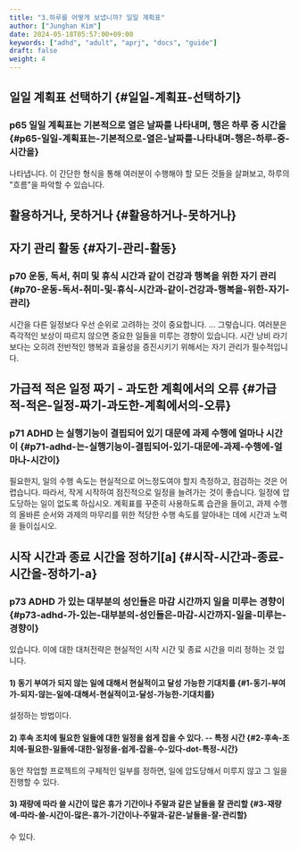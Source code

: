 ```yaml
---
title: "3.하루를 어떻게 보냅니까? 일일 계획표"
author: ["Junghan Kim"]
date: 2024-05-18T05:57:00+09:00
keywords: ["adhd", "adult", "aprj", "docs", "guide"]
draft: false
weight: 4
---
```


<!--more-->


## 일일 계획표 선택하기 {#일일-계획표-선택하기}


### p65 일일 계획표는 기본적으로 열은 날짜를 나타내며, 행은 하루 중 시간을 {#p65-일일-계획표는-기본적으로-열은-날짜를-나타내며-행은-하루-중-시간을}

나타냅니다. 이 간단한 형식을 통해 여러분이 수행해야 할 모든 것들을 살펴보고, 하루의 "흐름"을 파악할 수 있습니다.


## 활용하거나, 못하거나 {#활용하거나-못하거나}


## 자기 관리 활동 {#자기-관리-활동}


### p70 운동, 독서, 취미 및 휴식 시간과 같이 건강과 행복을 위한 자기 관리 {#p70-운동-독서-취미-및-휴식-시간과-같이-건강과-행복을-위한-자기-관리}

시간을 다른 일정보다 우선 순위로 고려하는 것이 중요합니다. ... 그렇습니다. 여러분은 즉각적인 보상이 따르지 않으면 중요한 일들을 미루는 경향이 있습니다. 시간 낭비 라기보다는 오히려 전반적인 행복과 효율성을 증진시키기 위해서는 자기 관리가 필수적입니다.


## 가급적 적은 일정 짜기 - 과도한 계획에서의 오류 {#가급적-적은-일정-짜기-과도한-계획에서의-오류}


### p71 ADHD 는 실행기능이 결핍되어 있기 대문에 과제 수행에 얼마나 시간이 {#p71-adhd-는-실행기능이-결핍되어-있기-대문에-과제-수행에-얼마나-시간이}

필요한지, 일의 수행 속도는 현실적으로 어느정도여야 할지 측정하고, 점검하는 것은 어렵습니다. 따라서, 작게 시작하여 점진적으로 일정을 늘려가는 것이 좋습니다. 일정에 압도당하는 일이 없도록 하십시오. 계획표를 꾸준히 사용하도록 습관을 들이고, 과제 수행의 올바른 순서와 과제의 마무리를 위한 적당한 수행 속도를 알아내는 데에 시간과 노력을 들이십시오.


## 시작 시간과 종료 시간을 정하기[a] {#시작-시간과-종료-시간을-정하기-a}


### p73 ADHD 가 있는 대부분의 성인들은 마감 시간까지 일을 미루는 경향이 {#p73-adhd-가-있는-대부분의-성인들은-마감-시간까지-일을-미루는-경향이}

있습니다. 이에 대한 대처전략은 현실적인 시작 시간 및 종료 시간을 미리 정하는 것 입니다.


#### 1) 동기 부여가 되지 않는 일에 대해서 현실적이고 달성 가능한 기대치를 {#1-동기-부여가-되지-않는-일에-대해서-현실적이고-달성-가능한-기대치를}

설정하는 방법이다.


#### 2) 후속 조치에 필요한 일들에 대한 일정을 쉽게 잡을 수 있다. -- 특정 시간 {#2-후속-조치에-필요한-일들에-대한-일정을-쉽게-잡을-수-있다-dot-특정-시간}

동안 작업할 프로젝트의 구체적인 일부를 정하면, 일에 압도당해서 미루지 않고 그 일을 진행할 수 있다.


#### 3) 재량에 따라 쓸 시간이 많은 휴가 기간이나 주말과 같은 날들을 잘 관리할 {#3-재량에-따라-쓸-시간이-많은-휴가-기간이나-주말과-같은-날들을-잘-관리할}

수 있다.
